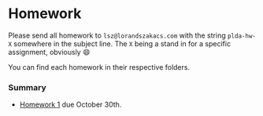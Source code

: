 # Homework

Please send all homework to `lsz@lorandszakacs.com` with the string `plda-hw-X` somewhere in the subject line. The `X` being a stand in for a specific assignment, obviously :smile:  

You can find each homework in their respective folders.

### Summary
- [Homework 1](./labs) due October 30th. 